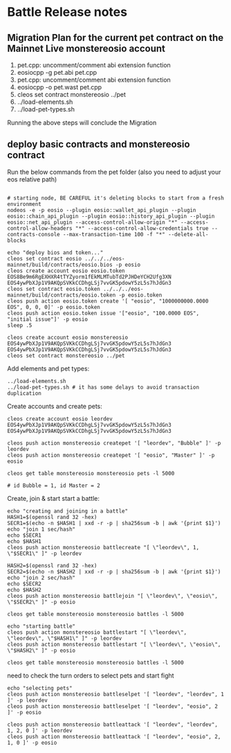 # Battle Release notes

## Migration Plan for the current pet contract on the Mainnet Live monstereosio account

1. pet.cpp: uncomment/comment abi extension function
1. eosiocpp -g pet.abi pet.cpp
1. pet.cpp: uncomment/comment abi extension function
1. eosiocpp -o pet.wast pet.cpp
1. cleos set contract monstereosio ../pet
1. ../load-elements.sh
1. ../load-pet-types.sh

Running the above steps will conclude the Migration

## deploy basic contracts and monstereosio contract

Run the below commands from the pet folder (also you need to adjust your eos relative path)

```

# starting node, BE CAREFUL it's deleting blocks to start from a fresh environment
nodeos -e -p eosio --plugin eosio::wallet_api_plugin --plugin eosio::chain_api_plugin --plugin eosio::history_api_plugin --plugin eosio::net_api_plugin --access-control-allow-origin "*" --access-control-allow-headers "*" --access-control-allow-credentials true --contracts-console --max-transaction-time 100 -f "*" --delete-all-blocks

echo "deploy bios and token..."
cleos set contract eosio ../../../eos-mainnet/build/contracts/eosio.bios -p eosio
cleos create account eosio eosio.token EOS8Be9m6RgEXHXR4tTYZyorm1fEkMLMTubTd2PJHDeYCH2Ufg3XN EOS4ywPbXJp1V9AKQpSVKkCCDhgLSj7vvGK5pdowY5zL5s7hJdGn3
cleos set contract eosio.token ../../../eos-mainnet/build/contracts/eosio.token -p eosio.token
cleos push action eosio.token create '[ "eosio", "1000000000.0000 EOS", 0, 0, 0]' -p eosio.token
cleos push action eosio.token issue '["eosio", "100.0000 EOS", "initial issue"]' -p eosio
sleep .5

cleos create account eosio monstereosio EOS4ywPbXJp1V9AKQpSVKkCCDhgLSj7vvGK5pdowY5zL5s7hJdGn3 EOS4ywPbXJp1V9AKQpSVKkCCDhgLSj7vvGK5pdowY5zL5s7hJdGn3
cleos set contract monstereosio ../pet

```

Add elements and pet types:

```
../load-elements.sh
../load-pet-types.sh # it has some delays to avoid transaction duplication
```

Create accounts and create pets:

```
cleos create account eosio leordev EOS4ywPbXJp1V9AKQpSVKkCCDhgLSj7vvGK5pdowY5zL5s7hJdGn3 EOS4ywPbXJp1V9AKQpSVKkCCDhgLSj7vvGK5pdowY5zL5s7hJdGn3

cleos push action monstereosio createpet '[ "leordev", "Bubble" ]' -p leordev
cleos push action monstereosio createpet '[ "eosio", "Master" ]' -p eosio

cleos get table monstereosio monstereosio pets -l 5000

# id Bubble = 1, id Master = 2
```

Create, join & start start a battle:

```
echo "creating and joining in a battle"
HASH1=$(openssl rand 32 -hex)
SECR1=$(echo -n $HASH1 | xxd -r -p | sha256sum -b | awk '{print $1}')
echo "join 1 sec/hash"
echo $SECR1
echo $HASH1
cleos push action monstereosio battlecreate "[ \"leordev\", 1, \"$SECR1\" ]" -p leordev

HASH2=$(openssl rand 32 -hex)
SECR2=$(echo -n $HASH2 | xxd -r -p | sha256sum -b | awk '{print $1}')
echo "join 2 sec/hash"
echo $SECR2
echo $HASH2
cleos push action monstereosio battlejoin "[ \"leordev\", \"eosio\", \"$SECR2\" ]" -p eosio

cleos get table monstereosio monstereosio battles -l 5000

echo "starting battle"
cleos push action monstereosio battlestart "[ \"leordev\", \"leordev\", \"$HASH1\" ]" -p leordev
cleos push action monstereosio battlestart "[ \"leordev\", \"eosio\", \"$HASH2\" ]" -p eosio

cleos get table monstereosio monstereosio battles -l 5000
```

need to check the turn orders to select pets and start fight

```
echo "selecting pets"
cleos push action monstereosio battleselpet '[ "leordev", "leordev", 1 ]' -p leordev
cleos push action monstereosio battleselpet '[ "leordev", "eosio", 2 ]' -p eosio

cleos push action monstereosio battleattack '[ "leordev", "leordev", 1, 2, 0 ]' -p leordev
cleos push action monstereosio battleattack '[ "leordev", "eosio", 2, 1, 0 ]' -p eosio
```
